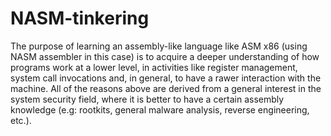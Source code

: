 # NASM-tinkering
The purpose of learning an assembly-like language like ASM x86 (using NASM assembler in this case) is to acquire a 
deeper understanding of how programs work at a lower level, in activities like register management, system call invocations and, 
in general, to have a rawer interaction with the machine.
All of the reasons above are derived from a general interest in the system security field, where it is better to have a certain 
assembly knowledge (e.g: rootkits, general malware analysis, reverse engineering, etc.).
